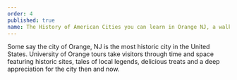 ```yaml
---
order: 4
published: true
name: The History of American Cities you can learn in Orange NJ, a walking tour
---
```


Some say the city of Orange, NJ is the most historic city in the United States.  University of Orange tours take visitors through time and space featuring historic sites, tales of local legends, delicious treats and a deep appreciation for the city then and now.

